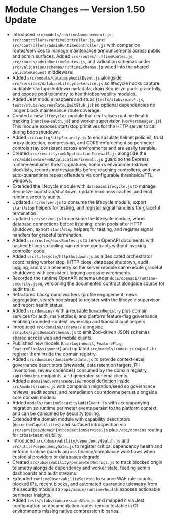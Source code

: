 # Module Changes — Version 1.50 Update

- Introduced `src/models/runtimeAnnouncement.js`, `src/controllers/runtimeController.js`, and `src/controllers/adminRuntimeController.js` with companion routes/services to manage maintenance announcements across public and admin surfaces. Added
  `src/routes/runtimeRoutes.js`, `src/routes/adminRuntimeRoutes.js`, and validation schemas under `src/validation/schemas/runtimeSchemas.js` wired into the shared `validateRequest` middleware.
- Added `src/models/databaseAuditEvent.js` alongside `src/services/databaseLifecycleService.js` so lifecycle hooks capture auditable startup/shutdown metadata, drain Sequelize pools gracefully, and expose pool telemetry to health/observability modules.
- Added Jest module mappers and stubs (`tests/stubs/pino*.js`, `tests/stubs/expressRateLimitStub.js`) so optional dependencies no longer block maintenance route coverage.
- Created a new `lifecycle/` module that centralises runtime health tracking (`runtimeHealth.js`) and worker supervision (`workerManager.js`). This module exposes start/stop primitives for the HTTP server to call during boot/shutdown.
- Added `src/config/httpSecurity.js` to encapsulate helmet policies, trust proxy detection, compression, and CORS enforcement so perimeter controls stay consistent across environments and are easily testable.
- Created `src/security/webApplicationFirewall.js` alongside the `src/middleware/webApplicationFirewall.js` guard so the Express runtime evaluates threat signatures, honours environment-driven blocklists, records metrics/audits before reaching controllers, and now auto-quarantines repeat offenders via configurable thresholds/TTL windows.
- Extended the lifecycle module with `databaseLifecycle.js` to manage Sequelize bootstrap/shutdown, update readiness caches, and
  emit runtime security audits.
- Updated `src/server.js` to consume the lifecycle module, export `start`/`stop` helpers for testing, and register signal handlers for graceful termination.
- Updated `src/server.js` to consume the lifecycle module, warm database connections before listening, drain pools after HTTP shutdown, export `start`/`stop` helpers for testing, and register signal handlers for graceful termination.
- Added `src/routes/docsRoutes.js` to serve OpenAPI documents with hashed ETags so tooling can retrieve contracts without invoking controller code.
- Added `src/lifecycle/httpShutdown.js` as a dedicated orchestrator coordinating worker stop, HTTP close, database shutdown, audit logging,
  and drain telemetry so the server module can execute graceful shutdowns with consistent logging across environments.
- Recorded the runtime OpenAPI schema under `docs/openapi/runtime-security.json`, versioning the documented contract alongside source for audit trails.
- Refactored background workers (profile engagement, news aggregation, search bootstrap) to register with the lifecycle supervisor and report health status.
- Added `src/domains/` with a reusable `DomainRegistry` plus domain services for auth, marketplace, and platform feature-flag governance, enabling bounded-context ownership and transactional helpers.
- Introduced `src/domains/schemas/` alongside `scripts/syncDomainSchemas.js` to emit Zod-driven JSON schemas shared across web and mobile clients.
- Published new models (`UserLoginAudit`, `FeatureFlag`, `FeatureFlagAssignment`) and updated `src/models/index.js` exports to register them inside the domain registry.
- Added `src/domains/domainMetadata.js` to provide context-level governance descriptors (stewards, data retention targets, PII
  inventories, review cadences) consumed by the domain registry, `/api/domains` endpoints, and generated schema clients.
- Added a `DomainGovernanceReview` model definition inside `src/models/index.js` with
  companion migration/seed so governance reviews, audit scores, and remediation
  countdowns persist alongside core domain models.
- Added `models/runtimeSecurityAuditEvent.js` with accompanying migration so runtime perimeter events persist to the platform
  context and can be consumed by security tooling.
- Extended the domain module with capability descriptors (`describeCapabilities`) and surfaced introspection via `src/services/domainIntrospectionService.js` plus `/api/domains` routing for cross-team visibility.
- Introduced `src/observability/dependencyHealth.js` and `src/utils/dependencyGate.js` to register critical dependency health
  and enforce runtime guards across finance/compliance workflows when custodial providers or databases degrade.
- Created `src/observability/perimeterMetrics.js` to track blocked origin telemetry alongside dependency and worker state, feeding admin dashboards and audit streams.
- Extended `runtimeObservabilityService` to source WAF rule counts, blocked IPs, recent blocks, and automated quarantine telemetry from the security module so `/api/admin/runtime/health` exposes actionable perimeter insights.
- Added `tests/stubs/compressionStub.js` and mapped it via Jest configuration so documentation routes remain testable in CI environments missing native compression binaries.
